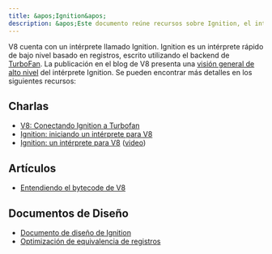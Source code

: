 ```yaml
---
title: &apos;Ignition&apos;
description: &apos;Este documento reúne recursos sobre Ignition, el intérprete de V8.&apos;
---
```

V8 cuenta con un intérprete llamado Ignition. Ignition es un intérprete rápido de bajo nivel basado en registros, escrito utilizando el backend de [TurboFan](/docs/turbofan). La publicación en el blog de V8 presenta una [visión general de alto nivel](/blog/ignition-interpreter) del intérprete Ignition. Se pueden encontrar más detalles en los siguientes recursos:

## Charlas

- [V8: Conectando Ignition a Turbofan](https://docs.google.com/presentation/d/1chhN90uB8yPaIhx_h2M3lPyxPgdPmkADqSNAoXYQiVE/edit)
- [Ignition: iniciando un intérprete para V8](https://docs.google.com/presentation/d/1HgDDXBYqCJNasBKBDf9szap1j4q4wnSHhOYpaNy5mHU/edit#slide=id.g1357e6d1a4_0_58)
- [Ignition: un intérprete para V8](https://docs.google.com/presentation/d/1OqjVqRhtwlKeKfvMdX6HaCIu9wpZsrzqpIVIwQSuiXQ/edit) ([video](https://youtu.be/r5OWCtuKiAk))

## Artículos

- [Entendiendo el bytecode de V8](https://medium.com/dailyjs/understanding-v8s-bytecode-317d46c94775)

## Documentos de Diseño

- [Documento de diseño de Ignition](https://docs.google.com/document/d/11T2CRex9hXxoJwbYqVQ32yIPMh0uouUZLdyrtmMoL44/edit?ts=56f27d9d#heading=h.6jz9dj3bnr8t)
- [Optimización de equivalencia de registros](https://docs.google.com/document/d/1wW_VkkIwhAAgAxLYM0wvoTEkq8XykibDIikGpWH7l1I/edit?ts=570d7131#heading=h.6jz9dj3bnr8t)
